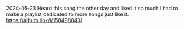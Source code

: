 <!-- @format -->

2024-05-23 Heard this song the other day and liked it so much I had to make a playlist dedicated to more songs just like it. <https://album.link/i/1584988431>
